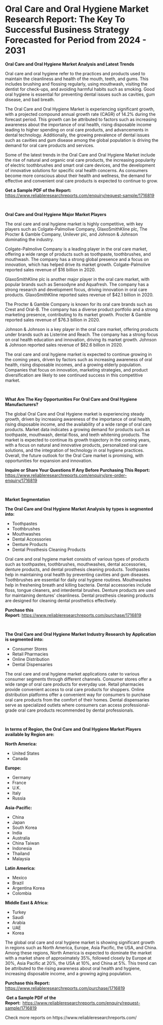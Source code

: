 <p><h1>Oral Care and Oral Hygiene Market Research Report: The Key To Successful Business Strategy Forecasted for Period from 2024 - 2031</h1></p><p><strong>Oral Care and Oral Hygiene Market Analysis and Latest Trends</strong></p>
<p><p>Oral care and oral hygiene refer to the practices and products used to maintain the cleanliness and health of the mouth, teeth, and gums. This includes brushing and flossing regularly, using mouthwash, visiting the dentist for check-ups, and avoiding harmful habits such as smoking. Good oral hygiene is essential for preventing dental issues such as cavities, gum disease, and bad breath.</p><p>The Oral Care and Oral Hygiene Market is experiencing significant growth, with a projected compound annual growth rate (CAGR) of 14.2% during the forecast period. This growth can be attributed to factors such as increasing awareness about the importance of oral health, rising disposable income leading to higher spending on oral care products, and advancements in dental technology. Additionally, the growing prevalence of dental issues such as cavities and gum disease among the global population is driving the demand for oral care products and services.</p><p>Some of the latest trends in the Oral Care and Oral Hygiene Market include the rise of natural and organic oral care products, the increasing popularity of electric toothbrushes and smart oral care devices, and the development of innovative solutions for specific oral health concerns. As consumers become more conscious about their health and wellness, the demand for effective and convenient oral care products is expected to continue to grow.</p></p>
<p><strong>Get a Sample PDF of the Report:&nbsp;</strong> <a href="https://www.reliableresearchreports.com/enquiry/request-sample/1716819">https://www.reliableresearchreports.com/enquiry/request-sample/1716819</a></p>
<p>&nbsp;</p>
<p><strong>Oral Care and Oral Hygiene Major Market Players</strong></p>
<p><p>The oral care and oral hygiene market is highly competitive, with key players such as Colgate-Palmolive Company, GlaxoSmithKline plc, The Procter & Gamble Company, Unilever plc, and Johnson & Johnson dominating the industry.</p><p>Colgate-Palmolive Company is a leading player in the oral care market, offering a wide range of products such as toothpaste, toothbrushes, and mouthwash. The company has a strong global presence and a focus on innovation, which has helped drive its market growth. Colgate-Palmolive reported sales revenue of $16 billion in 2020.</p><p>GlaxoSmithKline plc is another major player in the oral care market, with popular brands such as Sensodyne and Aquafresh. The company has a strong research and development focus, driving innovation in oral care products. GlaxoSmithKline reported sales revenue of $42.1 billion in 2020.</p><p>The Procter & Gamble Company is known for its oral care brands such as Crest and Oral-B. The company has a diverse product portfolio and a strong marketing presence, contributing to its market growth. Procter & Gamble reported sales revenue of $76.3 billion in 2020.</p><p>Johnson & Johnson is a key player in the oral care market, offering products under brands such as Listerine and Reach. The company has a strong focus on oral health education and innovation, driving its market growth. Johnson & Johnson reported sales revenue of $82.6 billion in 2020.</p><p>The oral care and oral hygiene market is expected to continue growing in the coming years, driven by factors such as increasing awareness of oral health, rising disposable incomes, and a growing elderly population. Companies that focus on innovation, marketing strategies, and product diversification are likely to see continued success in this competitive market.</p></p>
<p>&nbsp;</p>
<p><strong>What Are The Key Opportunities For Oral Care and Oral Hygiene Manufacturers?</strong></p>
<p><p>The global Oral Care and Oral Hygiene market is experiencing steady growth, driven by increasing awareness of the importance of oral health, rising disposable income, and the availability of a wide range of oral care products. Market data indicates a growing demand for products such as toothpaste, mouthwash, dental floss, and teeth whitening products. The market is expected to continue its growth trajectory in the coming years, with a focus on natural and innovative products, personalized oral care solutions, and the integration of technology in oral hygiene practices. Overall, the future outlook for the Oral Care market is promising, with opportunities for expansion and innovation.</p></p>
<p><strong>Inquire or Share Your Questions If Any Before Purchasing This Report:</strong> <a href="https://www.reliableresearchreports.com/enquiry/pre-order-enquiry/1716819">https://www.reliableresearchreports.com/enquiry/pre-order-enquiry/1716819</a></p>
<p>&nbsp;</p>
<p><strong>Market Segmentation</strong></p>
<p><strong>The Oral Care and Oral Hygiene Market Analysis by types is segmented into:</strong></p>
<p><ul><li>Toothpastes</li><li>Toothbrushes</li><li>Mouthwashes</li><li>Dental Accessories</li><li>Denture Products</li><li>Dental Prosthesis Cleaning Products</li></ul></p>
<p><p>Oral care and oral hygiene market consists of various types of products such as toothpastes, toothbrushes, mouthwashes, dental accessories, denture products, and dental prosthesis cleaning products. Toothpastes help in maintaining oral health by preventing cavities and gum diseases. Toothbrushes are essential for daily oral hygiene routines. Mouthwashes help in freshening breath and killing bacteria. Dental accessories include floss, tongue cleaners, and interdental brushes. Denture products are used for maintaining dentures' cleanliness. Dental prosthesis cleaning products are designed for cleaning dental prosthetics effectively.</p></p>
<p><strong>Purchase this Report:&nbsp;</strong><a href="https://www.reliableresearchreports.com/purchase/1716819">https://www.reliableresearchreports.com/purchase/1716819</a></p>
<p>&nbsp;</p>
<p><strong>The Oral Care and Oral Hygiene Market Industry Research by Application is segmented into:</strong></p>
<p><ul><li>Consumer Stores</li><li>Retail Pharmacies</li><li>Online Distribution</li><li>Dental Dispensaries</li></ul></p>
<p><p>The oral care and oral hygiene market applications cater to various consumer segments through different channels. Consumer stores offer a wide range of oral care products for everyday use. Retail pharmacies provide convenient access to oral care products for shoppers. Online distribution platforms offer a convenient way for consumers to purchase oral care products from the comfort of their homes. Dental dispensaries serve as specialized outlets where consumers can access professional-grade oral care products recommended by dental professionals.</p></p>
<p>&nbsp;</p>
<p><strong>In terms of Region, the Oral Care and Oral Hygiene Market Players available by Region are:</strong></p>
<p>
    <p> <strong> North America: </strong>
        <ul>
            <li>United States</li>
            <li>Canada</li>
        </ul>
        </p> 
    <p> <strong> Europe: </strong>
        <ul>
            <li>Germany</li>
            <li>France</li>
            <li>U.K.</li>
            <li>Italy</li>
            <li>Russia</li>
        </ul>
        </p> 
    <p> <strong> Asia-Pacific: </strong>
        <ul>
            <li>China</li>
            <li>Japan</li>
            <li>South Korea</li>
            <li>India</li>
            <li>Australia</li>
            <li>China Taiwan</li>
            <li>Indonesia</li>
            <li>Thailand</li>
            <li>Malaysia</li>
        </ul>
        </p> 
    <p> <strong> Latin America: </strong>
        <ul>
            <li>Mexico</li>
            <li>Brazil</li>
            <li>Argentina Korea</li>
            <li>Colombia</li>
        </ul>
        </p> 
    <p> <strong> Middle East & Africa: </strong>
        <ul>
            <li>Turkey</li>
            <li>Saudi</li>
            <li>Arabia</li>
            <li>UAE</li>
            <li>Korea</li>
        </ul>
    </p>
    </p>
<p><p>The global oral care and oral hygiene market is showing significant growth in regions such as North America, Europe, Asia Pacific, the USA, and China. Among these regions, North America is expected to dominate the market with a market share of approximately 35%, followed closely by Europe at 30%, Asia Pacific at 20%, the USA at 10%, and China at 5%. This trend can be attributed to the rising awareness about oral health and hygiene, increasing disposable income, and a growing aging population.</p></p>
<p><strong>Purchase this Report: </strong><a href="https://www.reliableresearchreports.com/purchase/1716819">https://www.reliableresearchreports.com/purchase/1716819</a></p>
<p>&nbsp;<strong>Get a Sample PDF of the Report:&nbsp;&nbsp;</strong><a href="https://www.reliableresearchreports.com/enquiry/request-sample/1716819">https://www.reliableresearchreports.com/enquiry/request-sample/1716819</a></p>
<p><strong></strong></p>
<p>Check more reports on https://www.reliableresearchreports.com/</p>